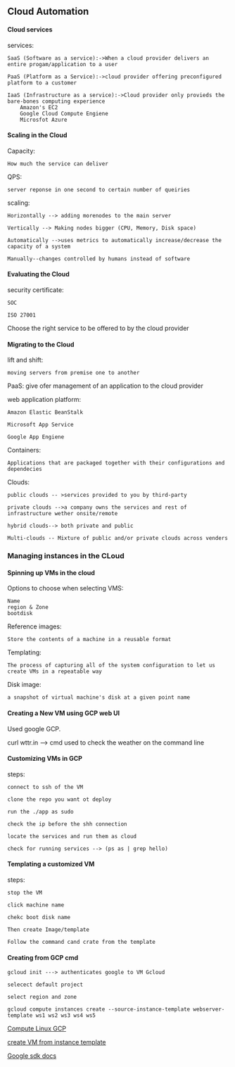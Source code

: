 ## Cloud Automation

#### Cloud services

services:

    SaaS (Software as a service):->When a cloud provider delivers an entire progam/application to a user

    PaaS (Platform as a Service):->cloud provider offering preconfigured platform to a customer

    IaaS (Infrastructure as a service):->Cloud provider only provieds the bare-bones computing experience
        Amazon's EC2
        Google Cloud Compute Engiene
        Microsfot Azure 

#### Scaling in the Cloud


Capacity:

    How much the service can deliver

QPS:

    server reponse in one second to certain number of queiries 

scaling:

    Horizontally --> adding morenodes to the main server

    Vertically --> Making nodes bigger (CPU, Memory, Disk space)

    Automatically -->uses metrics to automatically increase/decrease the capacity of a system

    Manually--changes controlled by humans instead of software

#### Evaluating the Cloud

security certificate:

    SOC
    
    ISO 27001

Choose the right service to be offered to by the cloud  provider

#### Migrating to the Cloud

lift and shift:

    moving servers from premise one to another

PaaS: give ofer management of an application to the cloud provider

web application platform:

    Amazon Elastic BeanStalk

    Microsoft App Service

    Google App Engiene

Containers:

    Applications that are packaged together with their configurations and dependecies

Clouds:

    public clouds -- >services provided to you by third-party

    private clouds -->a company owns the services and rest of infrastructure wether onsite/remote

    hybrid clouds--> both private and public

    Multi-clouds -- Mixture of public and/or private clouds across venders


### Managing instances in the CLoud


#### Spinning up VMs in the cloud

Options to choose when selecting VMS:

    Name
    region & Zone
    bootdisk

Reference images:

    Store the contents of a machine in a reusable format

Templating:

    The process of capturing all of the system configuration to let us create VMs in a repeatable way

Disk image:

    a snapshot of virtual machine's disk at a given point name
    
    

#### Creating a New VM using GCP web UI

Used google GCP.

curl wttr.in --> cmd used to check the weather on the command line

#### Customizing VMs in GCP

steps:

    connect to ssh of the VM

    clone the repo you want ot deploy

    run the ./app as sudo

    check the ip before the shh connection

    locate the services and run them as cloud

    check for running services --> (ps as | grep hello)

#### Templating a customized VM

steps:

    stop the VM

    click machine name

    chekc boot disk name

    Then create Image/template 

    Follow the command cand crate from the template

#### Creating from GCP cmd

    gcloud init ---> authenticates google to VM Gcloud

    selecect default project

    select region and zone

    gcloud compute instances create --source-instance-template webserver-template ws1 ws2 ws3 ws4 ws5 

[Compute Linux GCP](https://cloud.google.com/compute/docs/quickstart-linux)

[create VM from instance template](https://cloud.google.com/compute/docs/instances/create-vm-from-instance-template)

[Google sdk docs](https://cloud.google.com/sdk/docs)


